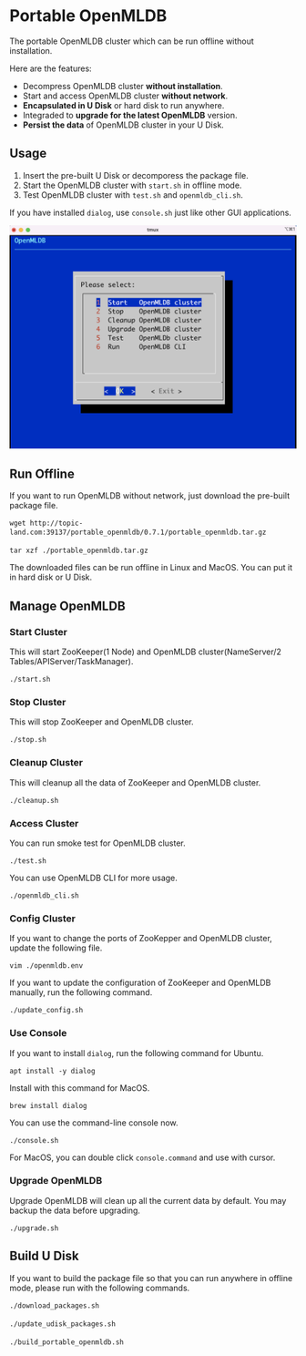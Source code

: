 # Portable OpenMLDB

The portable OpenMLDB cluster which can be run offline without installation.

Here are the features:

* Decompress OpenMLDB cluster **without installation**.
* Start and access OpenMLDB cluster **without network**.
* **Encapsulated in U Disk** or hard disk to run anywhere.
* Integraded to **upgrade for the latest OpenMLDB** version.
* **Persist the data** of OpenMLDB cluster in your U Disk.

## Usage

1. Insert the pre-built U Disk or decomporess the package file.
2. Start the OpenMLDB cluster with `start.sh` in offline mode.
3. Test OpenMLDB cluster with `test.sh` and `openmldb_cli.sh`.

If you have installed `dialog`, use `console.sh` just like other GUI applications.

![](./images/portable_openmldb_console.png)

## Run Offline

If you want to run OpenMLDB without network, just download the pre-built package file.

```
wget http://topic-land.com:39137/portable_openmldb/0.7.1/portable_openmldb.tar.gz

tar xzf ./portable_openmldb.tar.gz
```

The downloaded files can be run offline in Linux and MacOS. You can put it in hard disk or U Disk.

## Manage OpenMLDB

### Start Cluster

This will start ZooKeeper(1 Node) and OpenMLDB cluster(NameServer/2 Tables/APIServer/TaskManager).

```
./start.sh
```

### Stop Cluster

This will stop ZooKeeper and OpenMLDB cluster.

```
./stop.sh
```

### Cleanup Cluster

This will cleanup all the data of ZooKeeper and OpenMLDB cluster.

```
./cleanup.sh
```

### Access Cluster

You can run smoke test for OpenMLDB cluster.

```
./test.sh
```

You can use OpenMLDB CLI for more usage.

```
./openmldb_cli.sh
```

### Config Cluster

If you want to change the ports of ZooKepper and OpenMLDB cluster, update the following file.

```
vim ./openmldb.env
```

If you want to update the configuration of ZooKeeper and OpenMLDB manually, run the following command.

```
./update_config.sh
```

### Use Console

If you want to install `dialog`, run the following command for Ubuntu.

```
apt install -y dialog
```

Install with this command for MacOS.

```
brew install dialog
```

You can use the command-line console now.

```
./console.sh
```

For MacOS, you can double click `console.command` and use with cursor.

### Upgrade OpenMLDB

Upgrade OpenMLDB will clean up all the current data by default. You may backup the data before upgrading.

```
./upgrade.sh
```

## Build U Disk

If you want to build the package file so that you can run anywhere in offline mode, please run with the following commands.

```
./download_packages.sh

./update_udisk_packages.sh

./build_portable_openmldb.sh
```

